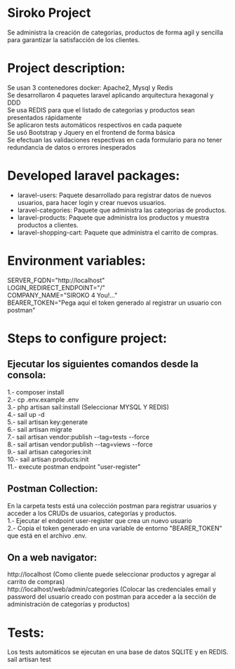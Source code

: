 # Siroko Project  
Se administra la creación de categorias, productos de forma agil y sencilla para garantizar la satisfacción de los clientes.  

# Project description:  
Se usan 3 contenedores docker: Apache2, Mysql y Redis     
Se desarrollaron 4 paquetes laravel aplicando arquitectura hexagonal y DDD  
Se usa REDIS para que el listado de categorias y productos sean presentados rápidamente  
Se aplicaron tests automáticos respectivos en cada paquete  
Se usó Bootstrap y Jquery en el frontend de forma básica  
Se efectuan las validaciones respectivas en cada formulario para no tener redundancia de datos o errores inesperados  

# Developed laravel packages:  
- laravel-users: Paquete desarrollado para registrar datos de nuevos usuarios, para hacer login y crear nuevos usuarios.    
- laravel-categories: Paquete que administra las categorias de productos.  
- laravel-products: Paquete que administra los productos y muestra productos a clientes.  
- laravel-shopping-cart: Paquete que administra el carrito de compras.  

# Environment variables:  
SERVER_FQDN="http://localhost"    
LOGIN_REDIRECT_ENDPOINT="/"  
COMPANY_NAME="SIROKO 4 You!..."      
BEARER_TOKEN="Pega aquí el token generado al registrar un usuario con postman"      

# Steps to configure project:  
## Ejecutar los siguientes comandos desde la consola:    
1.- composer install  
2.- cp .env.example .env    
3.- php artisan sail:install (Seleccionar MYSQL Y REDIS)     
4.- sail up -d  
5.- sail artisan key:generate    
6.- sail artisan migrate   
7.- sail artisan vendor:publish --tag=tests --force  
8.- sail artisan vendor:publish --tag=views --force  
9.- sail artisan categories:init  
10.- sail artisan products:init  
11.- execute postman endpoint "user-register"  

## Postman Collection:  
En la carpeta tests está una colección postman para registrar usuarios y acceder a los CRUDs de usuarios, categorías y productos.     
1.- Ejecutar el endpoint user-register que crea un nuevo usuario  
2.- Copia el token generado en una variable de entorno "BEARER_TOKEN" que está en el archivo .env.  

## On a web navigator:  
http://localhost (Como cliente puede seleccionar productos y agregar al carrito de compras)  
http://localhost/web/admin/categories (Colocar las credenciales email y password del usuario creado con postman para acceder a la sección de administración de categorías y productos)  

# Tests:   
Los tests automáticos se ejecutan en una base de datos SQLITE y en REDIS.    
sail artisan test   

